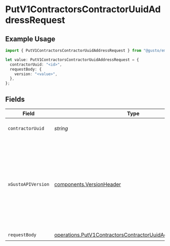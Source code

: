# PutV1ContractorsContractorUuidAddressRequest

## Example Usage

```typescript
import { PutV1ContractorsContractorUuidAddressRequest } from "@gusto/embedded-api/models/operations";

let value: PutV1ContractorsContractorUuidAddressRequest = {
  contractorUuid: "<id>",
  requestBody: {
    version: "<value>",
  },
};
```

## Fields

| Field                                                                                                                                                                                                                        | Type                                                                                                                                                                                                                         | Required                                                                                                                                                                                                                     | Description                                                                                                                                                                                                                  |
| ---------------------------------------------------------------------------------------------------------------------------------------------------------------------------------------------------------------------------- | ---------------------------------------------------------------------------------------------------------------------------------------------------------------------------------------------------------------------------- | ---------------------------------------------------------------------------------------------------------------------------------------------------------------------------------------------------------------------------- | ---------------------------------------------------------------------------------------------------------------------------------------------------------------------------------------------------------------------------- |
| `contractorUuid`                                                                                                                                                                                                             | *string*                                                                                                                                                                                                                     | :heavy_check_mark:                                                                                                                                                                                                           | The UUID of the contractor                                                                                                                                                                                                   |
| `xGustoAPIVersion`                                                                                                                                                                                                           | [components.VersionHeader](../../models/components/versionheader.md)                                                                                                                                                         | :heavy_minus_sign:                                                                                                                                                                                                           | Determines the date-based API version associated with your API call. If none is provided, your application's [minimum API version](https://docs.gusto.com/embedded-payroll/docs/api-versioning#minimum-api-version) is used. |
| `requestBody`                                                                                                                                                                                                                | [operations.PutV1ContractorsContractorUuidAddressRequestBody](../../models/operations/putv1contractorscontractoruuidaddressrequestbody.md)                                                                                   | :heavy_check_mark:                                                                                                                                                                                                           | N/A                                                                                                                                                                                                                          |